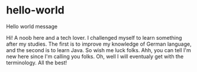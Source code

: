 # hello-world
Hello world message

Hi! 
A noob here and a tech lover. I challenged myself to learn something after my studies. The first is to improve my knowledge of German language, and the second is to learn Java. So wish me luck folks. Ahh, you can tell I'm new here since I'm calling you folks. Oh, well I will eventualy get with the terminology. 
All the best!
